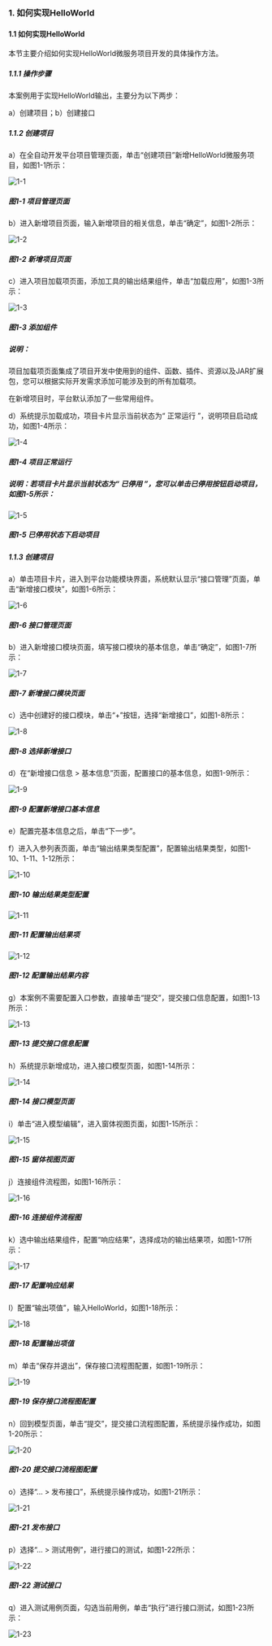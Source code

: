 ### 1. 如何实现HelloWorld

#### 1.1 如何实现HelloWorld

本节主要介绍如何实现HelloWorld微服务项目开发的具体操作方法。

##### 1.1.1 操作步骤

本案例用于实现HelloWorld输出，主要分为以下两步：

a）创建项目；b）创建接口

##### 1.1.2 创建项目

a）在全自动开发平台项目管理页面，单击“创建项目”新增HelloWorld微服务项目，如图1-1所示：

![1-1](https://www.feisuanyz.com/fsimage/alcj-image/alsx_2_1.png)

##### 图1-1 项目管理页面

b）进入新增项目页面，输入新增项目的相关信息，单击“确定”，如图1-2所示：

![1-2](https://www.feisuanyz.com/fsimage/alcj-image/cj_1-1_img.png)

##### 图1-2 新增项目页面

c）进入项目加载项页面，添加工具的输出结果组件，单击“加载应用”，如图1-3所示：

![1-3](https://www.feisuanyz.com/fsimage/alcj-image/cj_1-2_img.png)

##### 图1-3 添加组件

##### 说明：

项目加载项页面集成了项目开发中使用到的组件、函数、插件、资源以及JAR扩展包，您可以根据实际开发需求添加可能涉及到的所有加载项。

在新增项目时，平台默认添加了一些常用组件。

d）系统提示加载成功，项目卡片显示当前状态为“ 正常运行 ”，说明项目启动成功，如图1-4所示：

![1-4](https://www.feisuanyz.com/fsimage/alcj-image/cj_1-4_img.png)

##### 图1-4 项目正常运行

##### 说明：若项目卡片显示当前状态为“ 已停用 ”，您可以单击已停用按钮启动项目，如图1-5所示：

![1-5](https://www.feisuanyz.com/fsimage/alcj-image/cj_1-3_img.png)

##### 图1-5 已停用状态下启动项目

##### 1.1.3 创建项目

a）单击项目卡片，进入到平台功能模块界面，系统默认显示“接口管理”页面，单击“新增接口模块”，如图1-6所示：

![1-6](https://www.feisuanyz.com/fsimage/alcj-image/alsx_2_7.png)

##### 图1-6 接口管理页面

b）进入新增接口模块页面，填写接口模块的基本信息，单击“确定”，如图1-7所示：

![1-7](https://www.feisuanyz.com/fsimage/alcj-image/cj_1-5_img.png)

##### 图1-7 新增接口模块页面

c）选中创建好的接口模块，单击“+”按钮，选择“新增接口”，如图1-8所示：

![1-8](https://www.feisuanyz.com/fsimage/alcj-image/cj_1-41_img.png)

##### 图1-8 选择新增接口

d）在“新增接口信息 > 基本信息”页面，配置接口的基本信息，如图1-9所示：

![1-9](https://www.feisuanyz.com/fsimage/alcj-image/cj_1-6_img.png)

##### 图1-9 配置新增接口基本信息

e）配置完基本信息之后，单击“下一步”。

f）进入入参列表页面，单击“输出结果类型配置”，配置输出结果类型，如图1-10、1-11、1-12所示：

![1-10](https://www.feisuanyz.com/fsimage/alcj-image/cj_1-6_1.png)

##### 图1-10 输出结果类型配置

![1-11](https://www.feisuanyz.com/fsimage/alcj-image/cj_1-7_img.png)

##### 图1-11 配置输出结果项

![1-12](https://www.feisuanyz.com/fsimage/alcj-image/cj_1-8_img.png)

##### 图1-12 配置输出结果内容

g）本案例不需要配置入口参数，直接单击“提交”，提交接口信息配置，如图1-13所示：

![1-13](https://www.feisuanyz.com/fsimage/alcj-image/cj_1-9_img.png)

##### 图1-13 提交接口信息配置

h）系统提示新增成功，进入接口模型页面，如图1-14所示：

![1-14](https://www.feisuanyz.com/fsimage/alcj-image/cj_1-10_img.png)

##### 图1-14 接口模型页面

i）单击“进入模型编辑”，进入窗体视图页面，如图1-15所示：

![1-15](https://www.feisuanyz.com/fsimage/alcj-image/cj_1-11_img.png)

##### 图1-15 窗体视图页面

j）连接组件流程图，如图1-16所示：

![1-16](https://www.feisuanyz.com/fsimage/alcj-image/cj_1-12_img.png)

##### 图1-16 连接组件流程图

k）选中输出结果组件，配置“响应结果”，选择成功的输出结果项，如图1-17所示：

![1-17](https://www.feisuanyz.com/fsimage/alcj-image/cj_1-13_img.png)

##### 图1-17 配置响应结果

l）配置“输出项值”，输入HelloWorld，如图1-18所示：

![1-18](https://www.feisuanyz.com/fsimage/alcj-image/cj_1-14_img.png)

##### 图1-18 配置输出项值

m）单击“保存并退出”，保存接口流程图配置，如图1-19所示：

![1-19](https://www.feisuanyz.com/fsimage/alcj-image/cj_1-14_2.png)

##### 图1-19 保存接口流程图配置

n）回到模型页面，单击“提交”，提交接口流程图配置，系统提示操作成功，如图1-20所示：

![1-20](https://www.feisuanyz.com/fsimage/alcj-image/cj_1-14_3.png)

##### 图1-20 提交接口流程图配置

o）选择“... > 发布接口”，系统提示操作成功，如图1-21所示：

![1-21](https://www.feisuanyz.com/fsimage/alcj-image/cj_1-14_4.png)

##### 图1-21 发布接口

p）选择“... > 测试用例”，进行接口的测试，如图1-22所示：

![1-22](https://www.feisuanyz.com/fsimage/alcj-image/cj_1-14_5.png)

##### 图1-22 测试接口

q）进入测试用例页面，勾选当前用例，单击“执行”进行接口测试，如图1-23所示：

![1-23](https://www.feisuanyz.com/fsimage/alcj-image/cj_1-17_img.png)
